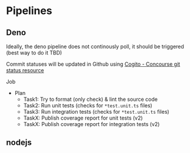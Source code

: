 # Pipelines

## Deno

Ideally, the deno pipeline does not continously poll, it should be triggered (best way to do it TBD)

Commit statuses will be updated in Github using [Cogito - Concourse git status resource](https://github.com/Pix4D/cogito)

Job
- Plan
    - Task1: Try to format (only check) & lint the source code        
    - Task2: Run unit tests (checks for `*test.unit.ts` files)
    - Task3: Run integration tests (checks for `*test.unit.ts` files)    
    - TaskX: Publish coverage report for unit tests (v2)
    - TaskX: Publish coverage report for integration tests (v2)
## nodejs
